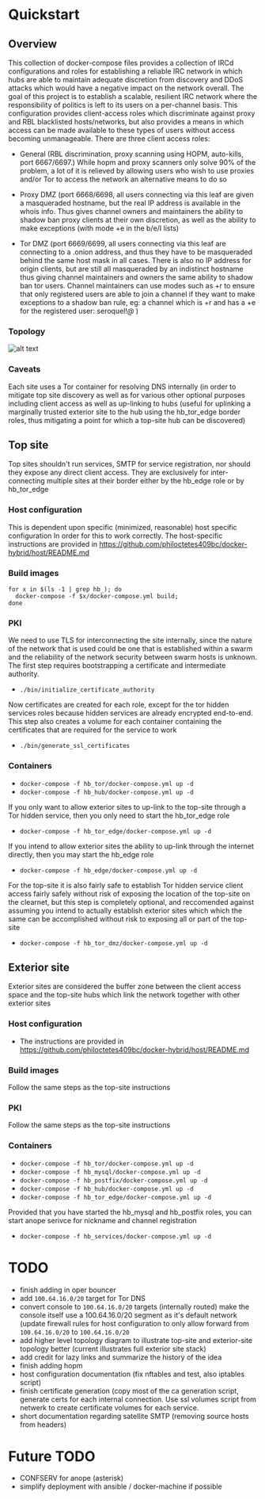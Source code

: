 # Quickstart

## Overview
This collection of docker-compose files provides a collection of IRCd configurations and roles for establishing a reliable IRC network in which hubs are able to
maintain adequate discretion from discovery and DDoS attacks which would have a negative impact on the network overall. The goal of this project is to establish
a scalable, resilient IRC network where the responsibility of politics is left to its users on a per-channel basis. This configuration provides client-access roles
which discriminate against proxy and RBL blacklisted hosts/networks, but also provides a means in which access can be made available to these types of users
without access becoming unmanageable. There are three client access roles:

- General (RBL discrimination, proxy scanning using HOPM, auto-kills, port 6667/6697.) While hopm and proxy scanners only solve 90% of the problem, a lot of it
is relieved by allowing users who wish to use proxies and/or Tor to access the network an alternative means to do so

- Proxy DMZ (port 6668/6698, all users connecting via this leaf are given a masqueraded hostname, but the real IP address is available in the whois info. Thus gives
channel owners and maintainers the ability to shadow ban proxy clients at their own discretion, as well as the ability to make exceptions (with mode +e in
the b/e/I lists)

- Tor DMZ (port 6669/6699, all users connecting via this leaf are connecting to a .onion address, and thus they have to be masqueraded behind the same host mask
in all cases. There is also no IP address for origin clients, but are still all masqueraded by an indistinct hostname thus giving channel maintainers and owners
the same ability to shadow ban tor users. Channel maintainers can use modes such as +r to ensure that only registered users are able to join a channel if they
want to make exceptions to a shadow ban rule, eg: a channel which is +r and has a +e for the registered user: seroquel!*@* )

### Topology
![alt text](https://github.com/philoctetes409bc/docker-hybrid/blob/master/doc/Diagram1.png?raw=true)

### Caveats
Each site uses a Tor container for resolving DNS internally (in order to mitigate top site discovery as well as for various other optional purposes including
client access as well as up-linking to hubs (useful for uplinking a marginally trusted exterior site to the hub using the hb_tor_edge border roles, thus
mitigating a point for which a top-site hub can be discovered)

## Top site
Top sites shouldn't run services, SMTP for service registration, nor should they expose any direct client access. They are exclusively for inter-connecting
multiple sites at their border either by the hb_edge role or by hb_tor_edge

### Host configuration
This is dependent upon specific (minimized, reasonable) host specific configuration In order for this to work correctly. The host-specific instructions
are provided in https://github.com/philoctetes409bc/docker-hybrid/host/README.md

### Build images
```
for x in $(ls -1 | grep hb_); do
  docker-compose -f $x/docker-compose.yml build;
done
```

### PKI
We need to use TLS for interconnecting the site internally, since the nature of the network that is used could be one that is established within a swarm and
the reliability of the network security between swarm hosts is unknown. The first step requires bootstrapping a certificate and intermediate authority.
- `./bin/initialize_certificate_authority`

Now certificates are created for each role, except for the tor hidden services roles because hidden services are already encrypted end-to-end. This step
also creates a volume for each container containing the certificates that are required for the service to work
- `./bin/generate_ssl_certificates`

### Containers
- `docker-compose -f hb_tor/docker-compose.yml up -d`
- `docker-compose -f hb_hub/docker-compose.yml up -d`

If you only want to allow exterior sites to up-link to the top-site through a Tor hidden service, then you only need to start the hb_tor_edge role
- `docker-compose -f hb_tor_edge/docker-compose.yml up -d`

If you intend to allow exterior sites the ability to up-link through the internet directly, then you may start the hb_edge role
- `docker-compose -f hb_edge/docker-compose.yml up -d`

For the top-site it is also fairly safe to establish Tor hidden service client access fairly safely without risk of exposing the location of the top-site on
the clearnet, but this step is completely optional, and reccomended against assuming you intend to actually establish exterior sites which which the same
can be accomplished without risk to exposing all or part of the top-site
- `docker-compose -f hb_tor_dmz/docker-compose.yml up -d`

## Exterior site
Exterior sites are considered the buffer zone between the client access space and the top-site hubs which link the network together with other exterior sites

### Host configuration
- The instructions are provided in https://github.com/philoctetes409bc/docker-hybrid/host/README.md

### Build images
Follow the same steps as the top-site instructions

### PKI
Follow the same steps as the top-site instructions

### Containers
- `docker-compose -f hb_tor/docker-compose.yml up -d`
- `docker-compose -f hb_mysql/docker-compose.yml up -d`
- `docker-compose -f hb_postfix/docker-compose.yml up -d`
- `docker-compose -f hb_hub/docker-compose.yml up -d`
- `docker-compose -f hb_tor_edge/docker-compose.yml up -d`

Provided that you have started the hb_mysql and hb_postfix roles, you can start anope serivce for nickname and channel registration
- `docker-compose -f hb_services/docker-compose.yml up -d`


# TODO
- finish adding in oper bouncer
- add `100.64.16.0/20` target for Tor DNS
- convert console to `100.64.16.0/20` targets (internally routed) make the console itself use a 100.64.16.0/20 segment as it's default network (update firewall
rules for host configuration to only allow forward from `100.64.16.0/20` to `100.64.16.0/20`
- add higher level topology diagram to illustrate top-site and exterior-site topology better (current illustrates full exterior site stack)
- add credit for lazy links and summarize the history of the idea
- finish adding hopm
- host configuration documentation (fix nftables and test, also iptables script)
- finish certificate generation (copy most of the ca generation script, generate certs for each internal connection. Use ssl volumes script from netwerk to
create certificate volumes for each service.
- short documentation regarding satellite SMTP (removing source hosts from headers)

# Future TODO
- CONFSERV for anope (asterisk)
- simplify deployment with ansible / docker-machine if possible

